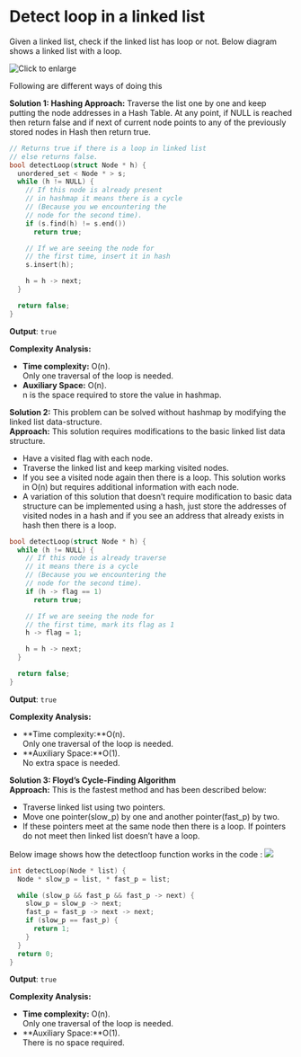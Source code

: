 
# Detect loop in a linked list

Given a linked list, check if the linked list has loop or not. Below diagram shows a linked list with a loop.  

![](https://www.geeksforgeeks.org/wp-content/uploads/2009/04/Linked-List-Loop.gif "Click to enlarge")

Following are different ways of doing this

**Solution 1:  Hashing Approach:**
Traverse the list one by one and keep putting the node addresses in a Hash Table. At any point, if NULL is reached then return false and if next of current node points to any of the previously stored nodes in Hash then return true.
```c++
// Returns true if there is a loop in linked list
// else returns false.
bool detectLoop(struct Node * h) {
  unordered_set < Node * > s;
  while (h != NULL) {
    // If this node is already present
    // in hashmap it means there is a cycle
    // (Because you we encountering the
    // node for the second time).
    if (s.find(h) != s.end())
      return true;

    // If we are seeing the node for
    // the first time, insert it in hash
    s.insert(h);

    h = h -> next;
  }

  return false;
}
```
**Output**: ```true```

**Complexity Analysis:**

-   **Time complexity:**  O(n).  
    Only one traversal of the loop is needed.
-   **Auxiliary Space:**  O(n).  
    n is the space required to store the value in hashmap.
    
**Solution 2:** This problem can be solved without hashmap by modifying the linked list data-structure.  
**Approach:**  This solution requires modifications to the basic linked list data structure.

-   Have a visited flag with each node.
-   Traverse the linked list and keep marking visited nodes.
-   If you see a visited node again then there is a loop. This solution works in O(n) but requires additional information with each node.
-   A variation of this solution that doesn’t require modification to basic data structure can be implemented using a hash, just store the addresses of visited nodes in a hash and if you see an address that already exists in hash then there is a loop.
```c++
bool detectLoop(struct Node * h) {
  while (h != NULL) {
    // If this node is already traverse
    // it means there is a cycle
    // (Because you we encountering the
    // node for the second time).
    if (h -> flag == 1)
      return true;

    // If we are seeing the node for
    // the first time, mark its flag as 1
    h -> flag = 1;

    h = h -> next;
  }

  return false;
}
```
**Output**: ```true```

**Complexity Analysis:**

-   **Time complexity:**O(n).  
    Only one traversal of the loop is needed.
-   **Auxiliary Space:**O(1).  
    No extra space is needed.

**Solution 3: Floyd’s Cycle-Finding Algorithm**  
**Approach:**  This is the fastest method and has been described below:

-   Traverse linked list using two pointers.
-   Move one pointer(slow_p) by one and another pointer(fast_p) by two.
-   If these pointers meet at the same node then there is a loop. If pointers do not meet then linked list doesn’t have a loop.

Below image shows how the detectloop function works in the code :
![](https://media.geeksforgeeks.org/wp-content/cdn-uploads/20190621160855/Detect-loop-in-a-linked-list.png)

```c++
int detectLoop(Node * list) {
  Node * slow_p = list, * fast_p = list;

  while (slow_p && fast_p && fast_p -> next) {
    slow_p = slow_p -> next;
    fast_p = fast_p -> next -> next;
    if (slow_p == fast_p) {
      return 1;
    }
  }
  return 0;
}
```
**Output**: ```true```

**Complexity Analysis:**

-   **Time complexity:**  O(n).  
    Only one traversal of the loop is needed.
-   **Auxiliary Space:**O(1).  
    There is no space required.
